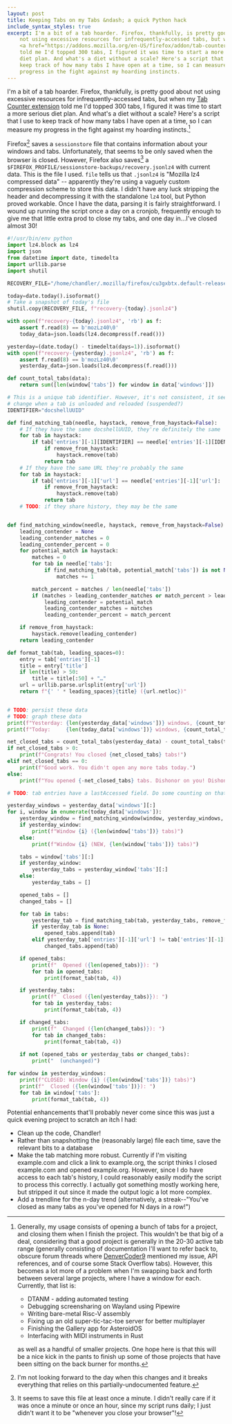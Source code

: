 ```yaml
---
layout: post
title: Keeping Tabs on my Tabs &ndash; a quick Python hack
include_syntax_styles: true
excerpt: I'm a bit of a tab hoarder. Firefox, thankfully, is pretty good about
    not using excessive resources for infrequently-accessed tabs, but when my
    <a href="https://addons.mozilla.org/en-US/firefox/addon/tab-counter-webext/">Tab Counter extension</a>
    told me I'd topped 300 tabs, I figured it was time to start a more serious
    diet plan. And what's a diet without a scale? Here's a script that I use to
    keep track of how many tabs I have open at a time, so I can measure my
    progress in the fight against my hoarding instincts.
---
```


I'm a bit of a tab hoarder. Firefox, thankfully, is pretty good about not using
excessive resources for infrequently-accessed tabs, but when my
[Tab Counter extension](https://addons.mozilla.org/en-US/firefox/addon/tab-counter-webext/)
told me I'd topped 300 tabs, I figured it was time to start a more serious diet
plan. And what's a diet without a scale? Here's a script that I use to keep
track of how many tabs I have open at a time, so I can measure my progress in
the fight against my hoarding instincts.[^instincts]

[^instincts]: Generally, my usage consists of opening a bunch of tabs for a
    project, and closing them when I finish the project. This wouldn't be that
    big of a deal, considering that a good project is generally in the 20-30
    active tab range (generally consisting of documentation I'll want to refer
    back to, obscure forum threads where [DenverCoder9](https://xkcd.com/979/)
    mentioned my issue, API references, and of course some Stack Overflow tabs).
    However, this becomes a lot more of a problem when I'm swapping back and
    forth between several large projects, where I have a window for each.
    Currently, that list is:

     * DTANM - adding automated testing
     * Debugging screensharing on Wayland using Pipewire
     * Writing bare-metal Risc-V assembly
     * Fixing up an old super-tic-tac-toe server for better multiplayer
     * Finishing the Gallery app for AsteroidOS
     * Interfacing with MIDI instruments in Rust

    as well as a handful of smaller projects. One hope here is that this will
    be a nice kick in the pants to finish up some of those projects that have
    been sitting on the back burner for months.

Firefox[^currently] saves a `sessionstore` file that contains information about
your windows and tabs. Unfortunately, that seems to be only saved when the
browser is closed. However, Firefox also saves[^frequently] a
`$FIREFOX_PROFILE/sessionstore-backups/recovery.jsonlz4` with current data. This
is the file I used. `file` tells us that `.jsonlz4` is "Mozilla lz4
compressed data" -- apparently they're using a vaguely custom compression scheme
to store this data. I didn't have any luck stripping the header and
decompressing it with the standalone `lz4` tool, but Python proved workable.
Once I have the data, parsing it is fairly straightforward. I wound up running
the script once a day on a cronjob, frequently enough to give me that little
extra prod to close my tabs, and one day in...I've closed almost 30!

[^currently]: I'm not looking forward to the day when this changes and it breaks
    everything that relies on this partially-undocumented feature.

[^frequently]: It seems to save this file at least once a minute. I didn't
    really care if it was once a minute or once an hour, since my script runs
    daily; I just didn't want it to be "whenever you close your browser"!

```python
#!/usr/bin/env python
import lz4.block as lz4
import json
from datetime import date, timedelta
import urllib.parse
import shutil

RECOVERY_FILE="/home/chandler/.mozilla/firefox/cu3gxbtx.default-release/sessionstore-backups/recovery.jsonlz4"

today=date.today().isoformat()
# Take a snapshot of today's file
shutil.copy(RECOVERY_FILE, f"recovery-{today}.jsonlz4")

with open(f"recovery-{today}.jsonlz4", 'rb') as f:
    assert f.read(8) == b'mozLz40\0'
    today_data=json.loads(lz4.decompress(f.read()))

yesterday=(date.today() - timedelta(days=1)).isoformat()
with open(f"recovery-{yesterday}.jsonlz4", 'rb') as f:
    assert f.read(8) == b'mozLz40\0'
    yesterday_data=json.loads(lz4.decompress(f.read()))

def count_total_tabs(data):
    return sum([len(window['tabs']) for window in data['windows']])

# This is a unique tab identifier. However, it's not consistent, it seems to
# change when a tab is unloaded and reloaded (suspended?)
IDENTIFIER="docshellUUID"

def find_matching_tab(needle, haystack, remove_from_haystack=False):
    # If they have the same docshellUUID, they're definitely the same
    for tab in haystack:
        if tab['entries'][-1][IDENTIFIER] == needle['entries'][-1][IDENTIFIER]:
            if remove_from_haystack:
                haystack.remove(tab)
            return tab
    # If they have the same URL they're probably the same
    for tab in haystack:
        if tab['entries'][-1]['url'] == needle['entries'][-1]['url']:
            if remove_from_haystack:
                haystack.remove(tab)
            return tab
    # TODO: if they share history, they may be the same


def find_matching_window(needle, haystack, remove_from_haystack=False):
    leading_contender = None
    leading_contender_matches = 0
    leading_contender_percent = 0
    for potential_match in haystack:
        matches = 0
        for tab in needle['tabs']:
            if find_matching_tab(tab, potential_match['tabs']) is not None:
                matches += 1

        match_percent = matches / len(needle['tabs'])
        if (matches > leading_contender_matches or match_percent > leading_contender_percent) and match_percent > .5:
            leading_contender = potential_match
            leading_contender_matches = matches
            leading_contender_percent = match_percent

    if remove_from_haystack:
        haystack.remove(leading_contender)
    return leading_contender

def format_tab(tab, leading_spaces=0):
    entry = tab['entries'][-1]
    title = entry['title']
    if len(title) > 50:
        title = title[:50] + "…"
    url = urllib.parse.urlsplit(entry['url'])
    return f"{' ' * leading_spaces}{title} ({url.netloc})"


# TODO: persist these data
# TODO: graph these data
print(f"Yesterday: {len(yesterday_data['windows'])} windows, {count_total_tabs(yesterday_data)} tabs.")
print(f"Today:     {len(today_data['windows'])} windows, {count_total_tabs(today_data)} tabs.")

net_closed_tabs = count_total_tabs(yesterday_data) - count_total_tabs(today_data)
if net_closed_tabs > 0:
    print(f"Congrats! You closed {net_closed_tabs} tabs!")
elif net_closed_tabs == 0:
    print(f"Good work. You didn't open any more tabs today.")
else:
    print(f"You opened {-net_closed_tabs} tabs. Dishonor on you! Dishonor on your cow!")

# TODO: tab entries have a lastAccessed field. Do some counting on that? (ms since epoch)

yesterday_windows = yesterday_data['windows'][:]
for i, window in enumerate(today_data['windows']):
    yesterday_window = find_matching_window(window, yesterday_windows, remove_from_haystack=True)
    if yesterday_window:
        print(f"Window {i} ({len(window['tabs'])} tabs)")
    else:
        print(f"Window {i} (NEW, {len(window['tabs'])} tabs)")

    tabs = window['tabs'][:]
    if yesterday_window:
        yesterday_tabs = yesterday_window['tabs'][:]
    else:
        yesterday_tabs = []

    opened_tabs = []
    changed_tabs = []

    for tab in tabs:
        yesterday_tab = find_matching_tab(tab, yesterday_tabs, remove_from_haystack=True)
        if yesterday_tab is None:
            opened_tabs.append(tab)
        elif yesterday_tab['entries'][-1]['url'] != tab['entries'][-1]['url']:
            changed_tabs.append(tab)

    if opened_tabs:
        print(f"  Opened ({len(opened_tabs)}): ")
        for tab in opened_tabs:
            print(format_tab(tab, 4))

    if yesterday_tabs:
        print(f"  Closed ({len(yesterday_tabs)}): ")
        for tab in yesterday_tabs:
            print(format_tab(tab, 4))

    if changed_tabs:
        print(f"  Changed ({len(changed_tabs)}): ")
        for tab in changed_tabs:
            print(format_tab(tab, 4))
    
    if not (opened_tabs or yesterday_tabs or changed_tabs):
        print("  (unchanged)")

for window in yesterday_windows:
    print(f"CLOSED: Window {i} ({len(window['tabs'])} tabs)")
    print(f"  Closed ({len(window['tabs'])}): ")
    for tab in window['tabs']:
        print(format_tab(tab, 4))
```

Potential enhancements that'll probably never come since this was just a quick
evening project to scratch an itch I had:
 * Clean up the code, Chandler!
 * Rather than snapshotting the (reasonably large) file each time, save the
   relevant bits to a database
 * Make the tab matching more robust. Currently if I'm visiting example.com
   and click a link to example.org, the script thinks I closed example.com and
   opened example.org. However, since I do have access to each tab's history, I
   could reasonably easily modify the script to process this correctly. I
   actually got something mostly working here, but stripped it out since it
   made the output logic a lot more complex.
 * Add a trendline for the n-day trend (alternatively, a streak--"You've closed
   as many tabs as you've opened for N days in a row!")
